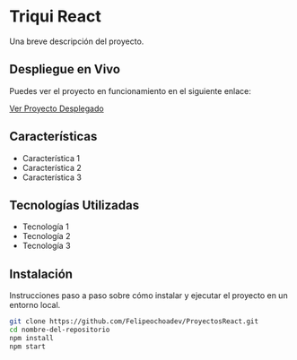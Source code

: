 # Triqui React

Una breve descripción del proyecto. 

## Despliegue en Vivo

Puedes ver el proyecto en funcionamiento en el siguiente enlace:

[Ver Proyecto Desplegado](https://felipeochoa.co/Triqui/)

## Características

- Característica 1
- Característica 2
- Característica 3

## Tecnologías Utilizadas

- Tecnología 1
- Tecnología 2
- Tecnología 3

## Instalación

Instrucciones paso a paso sobre cómo instalar y ejecutar el proyecto en un entorno local.

```bash
git clone https://github.com/Felipeochoadev/ProyectosReact.git
cd nombre-del-repositorio
npm install
npm start